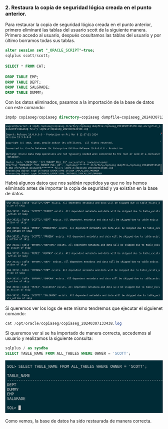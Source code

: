 ### 2. Restaura la copia de seguridad lógica creada en el punto anterior.

Para restaurar la copia de seguridad lógica creada en el punto anterior, primero eliminaré las tablas del usuario scott de la siguiente manera. Primero accedo al usuario, después cosultamos las tablas del usuario y por último borramos todas sus tablas.

```sql
alter session set "_ORACLE_SCRIPT"=true;
sqlplus scott/scott;

SELECT * FROM CAT;

DROP TABLE EMP;
DROP TABLE DEPT;
DROP TABLE SALGRADE;
DROP TABLE DUMMY;
```

Con los datos eliminados, pasamos a la importación de la base de datos con este comando:

```sql
impdp copiaseg/copiaseg directory=copiaseg dumpfile=copiaseg_20240307133438.dmp encryption_password=copiaseg full=y logfile=copiaseg_20240307133438.log
```

![FOTOS](img/4.png)

Habrá algunos datos que nos saldrán repetidos ya que no los hemos eliminado antes de importar la copia de seguridad y ya existían en la base de datos.

![FOTOS](img/5.png)

Si queremos ver los logs de este mismo tendremos que ejecutar el siguienet comando:

```sql
cat /opt/oracle/copiaseg/copiaseg_20240307133438.log
```

Si queremos ver si se ha importado de manera correcta, accedemos al usuario y realizamos la siguiente consulta:

```sql
sqlplus / as sysdba
SELECT TABLE_NAME FROM ALL_TABLES WHERE OWNER = 'SCOTT';
```

![FOTOS](img/6.png)

Como vemos, la base de datos ha sido restaurada de manera correcta.